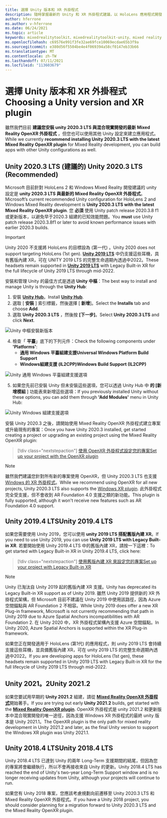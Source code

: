 ```yaml
---
title: 選擇 Unity 版本和 XR 外掛程式
description: 隨時掌握最新的 Unity 和 XR 外掛程式建議，以 HoloLens 應用程式開發。
author: hferrone
ms.author: v-hferrone
ms.date: 06/24/2021
ms.topic: article
keywords: mixedrealitytoolkit、mixedrealitytoolkit-unity、mixed reality 耳機、windows mixed reality 耳機、虛擬實境耳機、unity
ms.openlocfilehash: c69576e991f3fe32ae69fce10069ecdae65b3f9a
ms.sourcegitcommit: e380d56f5504be4e4f069394a58cf0147eb33b66
ms.translationtype: MT
ms.contentlocale: zh-TW
ms.lasthandoff: 07/11/2021
ms.locfileid: "113603679"
---
```

# <a name="choosing-a-unity-version-and-xr-plugin"></a><span data-ttu-id="141d1-104">選擇 Unity 版本和 XR 外掛程式</span><span class="sxs-lookup"><span data-stu-id="141d1-104">Choosing a Unity version and XR plugin</span></span>

<span data-ttu-id="141d1-105">雖然我們目前 **建議您安裝 unity 2020.3 LTS 與混合現實開發的最新 Mixed Reality OpenXR 外掛程式** ，但您也可以使用其他 Unity 設定來建立應用程式。</span><span class="sxs-lookup"><span data-stu-id="141d1-105">While we currently **recommend installing Unity 2020.3 LTS with the latest Mixed Reality OpenXR plugin** for Mixed Reality development, you can build apps with other Unity configurations as well.</span></span>

## <a name="unity-20203-lts-recommended"></a><span data-ttu-id="141d1-106">Unity 2020.3 LTS (建議的) </span><span class="sxs-lookup"><span data-stu-id="141d1-106">Unity 2020.3 LTS (Recommended)</span></span>

<span data-ttu-id="141d1-107">Microsoft 目前針對 HoloLens 2 和 Windows Mixed Reality 開發建議的 unity 設定是 **unity 2020.3 LTS 與最新的 Mixed Reality OpenXR 外掛程式**。</span><span class="sxs-lookup"><span data-stu-id="141d1-107">Microsoft’s current recommended Unity configuration for HoloLens 2 and Windows Mixed Reality development is **Unity 2020.3 LTS with the latest Mixed Reality OpenXR plugin**.</span></span> <span data-ttu-id="141d1-108">您 **必須** 使用 Unity patch release 2020.3.8 f1 或更新版本，以避免早于2020.3 組建的已知效能問題。</span><span class="sxs-lookup"><span data-stu-id="141d1-108">You **must** use Unity patch release 2020.3.8f1 or later to avoid known performance issues with earlier 2020.3 builds.</span></span>

> [!IMPORTANT]
> <span data-ttu-id="141d1-109">Unity 2020 不支援將 HoloLens 的目標設為 (第一代) 。</span><span class="sxs-lookup"><span data-stu-id="141d1-109">Unity 2020 does not support targeting HoloLens (1st gen).</span></span> <span data-ttu-id="141d1-110">**[Unity 2019 LTS](#unity-20194-lts)** 中仍支援這些耳機，具有舊版內建 XR，可在 UNITY 2019 LTS 的完整生命週期內透過中2022。</span><span class="sxs-lookup"><span data-stu-id="141d1-110">These headsets remain supported in **[Unity 2019 LTS](#unity-20194-lts)** with Legacy Built-in XR for the full lifecycle of Unity 2019 LTS through mid-2022.</span></span>

<span data-ttu-id="141d1-111">安裝和管理 Unity 的最佳方式是透過 **Unity 中樞**：</span><span class="sxs-lookup"><span data-stu-id="141d1-111">The best way to install and manage Unity is through the **Unity Hub**:</span></span>

1. <span data-ttu-id="141d1-112">安裝 <a href="https://unity3d.com/get-unity/download" target="_blank">**Unity Hub**</a>。</span><span class="sxs-lookup"><span data-stu-id="141d1-112">Install <a href="https://unity3d.com/get-unity/download" target="_blank">**Unity Hub**</a>.</span></span>
2. <span data-ttu-id="141d1-113">選取 [ **安裝** ] 索引標籤，然後選擇 [ **新增**]。</span><span class="sxs-lookup"><span data-stu-id="141d1-113">Select the **Installs** tab and choose **Add**.</span></span>
3. <span data-ttu-id="141d1-114">選取 **Unity 2020.3 LTS** ，然後按 **[下一步]**。</span><span class="sxs-lookup"><span data-stu-id="141d1-114">Select **Unity 2020.3 LTS** and click **Next**.</span></span>

![Unity 中樞安裝新版本](images/unity-hub-img-01.png)

4. <span data-ttu-id="141d1-116">檢查「 **平臺**」底下的下列元件：</span><span class="sxs-lookup"><span data-stu-id="141d1-116">Check the following components under **'Platforms'**:</span></span>
    * <span data-ttu-id="141d1-117">**通用 Windows 平臺組建支援**</span><span class="sxs-lookup"><span data-stu-id="141d1-117">**Universal Windows Platform Build Support**</span></span>
    * <span data-ttu-id="141d1-118">**Windows組建支援 (IL2CPP)**</span><span class="sxs-lookup"><span data-stu-id="141d1-118">**Windows Build Support (IL2CPP)**</span></span>

![Unity 通用 Windows 平臺組建支援選項](../images/Unity_Install_Option_UWP.png)

5. <span data-ttu-id="141d1-120">如果您先前已安裝 Unity 但未安裝這些選項，您可以透過 Unity Hub 中 **的 [新增模組** ] 功能表來新增這些選項：</span><span class="sxs-lookup"><span data-stu-id="141d1-120">If you previously installed Unity without these options, you can add them through **'Add Modules'** menu in Unity Hub:</span></span>

![Unity Windows 組建支援選項](../images/Unity_Install_Option_UWP2.png)

<span data-ttu-id="141d1-122">安裝 Unity 2020.3 之後，請開始使用 Mixed Reality OpenXR 外掛程式建立專案或升級現有的專案：</span><span class="sxs-lookup"><span data-stu-id="141d1-122">Once you have Unity 2020.3 installed, get started creating a project or upgrading an existing project using the Mixed Reality OpenXR plugin:</span></span>

> [!div class="nextstepaction"]
> [<span data-ttu-id="141d1-123">使用 OpenXR 外掛程式設定您的專案</span><span class="sxs-lookup"><span data-stu-id="141d1-123">Set up your project with the OpenXR plugin</span></span>](xr-project-setup.md?tabs=openxr)

> [!NOTE]
> <span data-ttu-id="141d1-124">雖然我們建議您針對所有新的專案使用 OpenXR，但 Unity 2020.3 LTS 也支援[Windows 的 XR 外掛程式](xr-project-setup.md?tabs=windowsxr)。</span><span class="sxs-lookup"><span data-stu-id="141d1-124">While we recommend using OpenXR for all new projects, Unity 2020.3 LTS also supports the [Windows XR plugin](xr-project-setup.md?tabs=windowsxr).</span></span> <span data-ttu-id="141d1-125">此外掛程式完全受支援，但不會收到 AR Foundation 4.0 支援之類的新功能。</span><span class="sxs-lookup"><span data-stu-id="141d1-125">This plugin is fully supported, although it won't receive new features such as AR Foundation 4.0 support.</span></span>

## <a name="unity-20194-lts"></a><span data-ttu-id="141d1-126">Unity 2019.4 LTS</span><span class="sxs-lookup"><span data-stu-id="141d1-126">Unity 2019.4 LTS</span></span>

<span data-ttu-id="141d1-127">如果您需要使用 Unity 2019，您可以使用 **unity 2019 LTS 搭配舊版內建 XR**。</span><span class="sxs-lookup"><span data-stu-id="141d1-127">If you need to use Unity 2019, you can use **Unity 2019 LTS with Legacy Built-in XR**.</span></span> <span data-ttu-id="141d1-128">若要開始使用 Unity 2019.4 LTS 中的舊版內建 XR，請按一下這裡：</span><span class="sxs-lookup"><span data-stu-id="141d1-128">To get started with Legacy Built-in XR in Unity 2019.4 LTS, click here:</span></span>

> [!div class="nextstepaction"]
> [<span data-ttu-id="141d1-129">使用舊版內建 XR 來設定您的專案</span><span class="sxs-lookup"><span data-stu-id="141d1-129">Set up your project with Legacy Built-in XR</span></span>](xr-project-setup.md?tabs=legacy)

> [!NOTE]
> <span data-ttu-id="141d1-130">Unity 已淘汰自 Unity 2019 起的舊版內建 XR 支援。</span><span class="sxs-lookup"><span data-stu-id="141d1-130">Unity has deprecated its Legacy Built-in XR support as of Unity 2019.</span></span>  <span data-ttu-id="141d1-131">雖然 Unity 2019 提供新的 XR 外掛程式架構，但 Microsoft 目前不建議在 Unity 2019 中使用該路徑，因為 Azure 空間錨點與 AR Foundation 2 不相容。</span><span class="sxs-lookup"><span data-stu-id="141d1-131">While Unity 2019 does offer a new XR Plug-in framework, Microsoft is not currently recommending that path in Unity 2019 due to Azure Spatial Anchors incompatibilities with AR Foundation 2.</span></span>  <span data-ttu-id="141d1-132">在 Unity 2020 中，XR 外掛程式架構內支援 Azure 空間錨點。</span><span class="sxs-lookup"><span data-stu-id="141d1-132">In Unity 2020, Azure Spatial Anchors is supported within the XR Plug-in framework.</span></span>

<span data-ttu-id="141d1-133">如果您正在開發適用于 HoloLens (第1代) 的應用程式，則 unity 2019 LTS 會持續支援這些耳機，並具備舊版內建 XR，可在 unity 2019 LTS 的完整生命週期內透過中2022。</span><span class="sxs-lookup"><span data-stu-id="141d1-133">If you are developing apps for HoloLens (1st gen), these headsets remain supported in Unity 2019 LTS with Legacy Built-in XR for the full lifecycle of Unity 2019 LTS through mid-2022.</span></span>

## <a name="unity-20212"></a><span data-ttu-id="141d1-134">Unity 2021。2</span><span class="sxs-lookup"><span data-stu-id="141d1-134">Unity 2021.2</span></span>

<span data-ttu-id="141d1-135">如果您要試用早期的 **Unity 2021.2** 組建，請從 [**Mixed Reality OpenXR 外掛程式**](xr-project-setup.md?tabs=openxr)開始著手。</span><span class="sxs-lookup"><span data-stu-id="141d1-135">If you are trying out early **Unity 2021.2** builds, get started with the [**Mixed Reality OpenXR plugin**](xr-project-setup.md?tabs=openxr).</span></span> <span data-ttu-id="141d1-136">OpenXR 外掛程式是 unity 2021.2 和更新版本中混合現實開發的唯一途徑，因為支援 Windows XR 外掛程式的最終 unity 版本是 Unity 2021.1。</span><span class="sxs-lookup"><span data-stu-id="141d1-136">The OpenXR plugin is the only path for mixed reality development in Unity 2021.2 and later, as the final Unity version to support the Windows XR plugin was Unity 2021.1.</span></span>

## <a name="unity-20184-lts"></a><span data-ttu-id="141d1-137">Unity 2018.4 LTS</span><span class="sxs-lookup"><span data-stu-id="141d1-137">Unity 2018.4 LTS</span></span>

<span data-ttu-id="141d1-138">Unity 2018.4 LTS 已達到 Unity 的兩年 Long-Term 支援期間的結尾，但因為您的專案將會繼續執行，所以不會再接收來自 Unity 的更新。</span><span class="sxs-lookup"><span data-stu-id="141d1-138">Unity 2018.4 LTS has reached the end of Unity's two-year Long-Term Support window and is no longer receiving updates from Unity, although your projects will continue to run.</span></span>

<span data-ttu-id="141d1-139">如果您有 Unity 2018 專案，您應該考慮規劃向前遷移至 Unity 2020.3 LTS 和 Mixed Reality OpenXR 外掛程式。</span><span class="sxs-lookup"><span data-stu-id="141d1-139">If you have a Unity 2018 project, you should consider planning for a migration forward to Unity 2020.3 LTS and the Mixed Reality OpenXR plugin.</span></span>